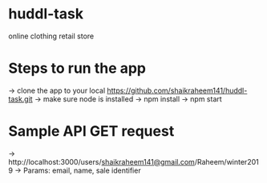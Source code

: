 # huddl-task
online clothing retail store

# Steps to run the app
-> clone the app to your local https://github.com/shaikraheem141/huddl-task.git
-> make sure node is installed
-> npm install
-> npm start

# Sample API GET request
-> http://localhost:3000/users/shaikraheem141@gmail.com/Raheem/winter2019
-> Params: email, name, sale identifier
